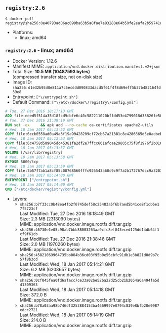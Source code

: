 ## `registry:2.6`

```console
$ docker pull registry@sha256:0e40793ad06ac099ba63b5a8fae7a83288e64b50fe2eafa2b59741de85fd3b97
```

-	Platforms:
	-	linux; amd64

### `registry:2.6` - linux; amd64

-	Docker Version: 1.12.6
-	Manifest MIME: `application/vnd.docker.distribution.manifest.v2+json`
-	Total Size: **10.5 MB (10487593 bytes)**  
	(compressed transfer size, not on-disk size)
-	Image ID: `sha256:d1e32b95d8e811a7c5ecddd090833dacd5f61f4f8d69eff5b37b482164fd39e8`
-	Entrypoint: `["\/entrypoint.sh"]`
-	Default Command: `["\/etc\/docker\/registry\/config.yml"]`

```dockerfile
# Tue, 27 Dec 2016 18:17:13 GMT
ADD file:eeed5f514a35d18fcd9cbfe6c40c582211020bffdd53e4799018d33826fe5067 in / 
# Tue, 27 Dec 2016 21:38:19 GMT
RUN set -ex     && apk add --no-cache ca-certificates apache2-utils
# Wed, 18 Jan 2017 05:13:52 GMT
COPY file:6ccb0558ad0a49a3f19a99428209cf72cb67a21381c8e4286365d5e0aebebd50 in /bin/registry 
# Wed, 18 Jan 2017 05:13:53 GMT
COPY file:6c4758d509045dc45381fa2df2e7ffcc661afcaa29805c75f8f1976f2b016db8 in /etc/docker/registry/config.yml 
# Wed, 18 Jan 2017 05:13:57 GMT
VOLUME [/var/lib/registry]
# Wed, 18 Jan 2017 05:13:58 GMT
EXPOSE 5000/tcp
# Wed, 18 Jan 2017 05:13:59 GMT
COPY file:7b57f7ab1a8cf85c00768560fffc926543a60c9c9f7a2b172767dcc9a3203394 in /entrypoint.sh 
# Wed, 18 Jan 2017 05:14:00 GMT
ENTRYPOINT ["/entrypoint.sh"]
# Wed, 18 Jan 2017 05:14:00 GMT
CMD ["/etc/docker/registry/config.yml"]
```

-	Layers:
	-	`sha256:b7f33cc0b48ea4fb2f0745def58c25483a5f6b7aed5b41ce8f1cb6e17f5723cf`  
		Last Modified: Tue, 27 Dec 2016 18:18:49 GMT  
		Size: 2.3 MB (2313090 bytes)  
		MIME: application/vnd.docker.image.rootfs.diff.tar.gzip
	-	`sha256:46730e1e05c98ab7bbb88003263aa9cfc8ef843eced125dd14db64f1cf9f61cb`  
		Last Modified: Tue, 27 Dec 2016 21:38:46 GMT  
		Size: 2.0 MB (1970260 bytes)  
		MIME: application/vnd.docker.image.rootfs.diff.tar.gzip
	-	`sha256:45821069964735bb004b36cd03f95b0e56cbfc91db1e3b821d0d9b7c57f8b3cd`  
		Last Modified: Wed, 18 Jan 2017 05:14:21 GMT  
		Size: 6.2 MB (6203657 bytes)  
		MIME: application/vnd.docker.image.rootfs.diff.tar.gzip
	-	`sha256:0cf045fea0fd6afacc7ce33a02be52ba22d25cb21b2054a6a494fa5d41309363`  
		Last Modified: Wed, 18 Jan 2017 05:14:18 GMT  
		Size: 372.0 B  
		MIME: application/vnd.docker.image.rootfs.diff.tar.gzip
	-	`sha256:b78a03aa98b746df3253884153ba4669997e0794c839e8bfb20e0987edcc2721`  
		Last Modified: Wed, 18 Jan 2017 05:14:19 GMT  
		Size: 214.0 B  
		MIME: application/vnd.docker.image.rootfs.diff.tar.gzip
